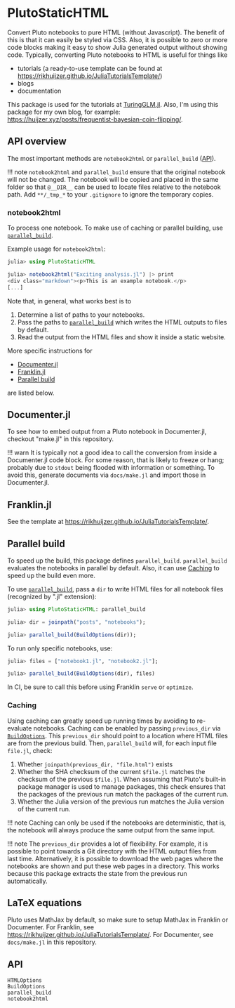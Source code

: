 # PlutoStaticHTML

Convert Pluto notebooks to pure HTML (without Javascript).
The benefit of this is that it can easily be styled via CSS.
Also, it is possible to zero or more code blocks making it easy to show Julia generated output without showing code.
Typically, converting Pluto notebooks to HTML is useful for things like

- tutorials (a ready-to-use template can be found at <https://rikhuijzer.github.io/JuliaTutorialsTemplate/>)
- blogs
- documentation

This package is used for the tutorials at [TuringGLM.jl](https://turinglang.github.io/TuringGLM.jl/dev/tutorials/linear_regression/).
Also, I'm using this package for my own blog, for example: <https://huijzer.xyz/posts/frequentist-bayesian-coin-flipping/>.

## API overview

The most important methods are `notebook2html` or `parallel_build` ([API](@ref)).

!!! note
    `notebook2html` and `parallel_build` ensure that the original notebook will not be changed.
    The notebook will be copied and placed in the same folder so that `@__DIR__` can be used to locate files relative to the notebook path.
    Add `**/_tmp_*` to your `.gitignore` to ignore the temporary copies.

### notebook2html

To process one notebook.
To make use of caching or parallel building, use [`parallel_build`](@ref).

Example usage for `notebook2html`:

```julia
julia> using PlutoStaticHTML

julia> notebook2html("Exciting analysis.jl") |> print
<div class="markdown"><p>This is an example notebook.</p>
[...]
```

Note that, in general, what works best is to

1. Determine a list of paths to your notebooks.
1. Pass the paths to  [`parallel_build`](@ref) which writes the HTML outputs to files by default.
1. Read the output from the HTML files and show it inside a static website.

More specific instructions for

- [Documenter.jl](@ref)
- [Franklin.jl](@ref)
- [Parallel build](@ref)

are listed below.

## Documenter.jl

To see how to embed output from a Pluto notebook in Documenter.jl, checkout "make.jl" in this repository.

!!! warn
    It is typically not a good idea to call the conversion from inside a Documenter.jl code block.
    For some reason, that is likely to freeze or hang; probably due to `stdout` being flooded with information or something.
    To avoid this, generate documents via `docs/make.jl` and import those in Documenter.jl.

## Franklin.jl

See the template at <https://rikhuijzer.github.io/JuliaTutorialsTemplate/>.

## Parallel build

To speed up the build, this package defines `parallel_build`.
`parallel_build` evaluates the notebooks in parallel by default.
Also, it can use [Caching](@ref) to speed up the build even more.

To use [`parallel_build`](@ref), pass a `dir` to write HTML files for all notebook files (recognized by ".jl" extension):

```julia
julia> using PlutoStaticHTML: parallel_build

julia> dir = joinpath("posts", "notebooks");

julia> parallel_build(BuildOptions(dir));

```

To run only specific notebooks, use:

```julia
julia> files = ["notebook1.jl", "notebook2.jl"];

julia> parallel_build(BuildOptions(dir), files)
```

In CI, be sure to call this before using Franklin `serve` or `optimize`.

### Caching

Using caching can greatly speed up running times by avoiding to re-evaluate notebooks.
Caching can be enabled by passing `previous_dir` via [`BuildOptions`](@ref).
This `previous_dir` should point to a location where HTML files are from the previous build.
Then, `parallel_build` will, for each input file `file.jl`, check:

1. Whether `joinpath(previous_dir, "file.html")` exists
2. Whether the SHA checksum of the current `$file.jl` matches the checksum of the previous `$file.jl`.
    When assuming that Pluto's built-in package manager is used to manage packages, this check ensures that the packages of the previous run match the packages of the current run.
3. Whether the Julia version of the previous run matches the Julia version of the current run.

!!! note
    Caching can only be used if the notebooks are deterministic, that is, the notebook will always produce the same output from the same input.

!!! note
    The `previous_dir` provides a lot of flexibility.
    For example, it is possible to point towards a Git directory with the HTML output files from last time.
    Alternatively, it is possible to download the web pages where the notebooks are shown and put these web pages in a directory.
    This works because this package extracts the state from the previous run automatically.

## LaTeX equations

Pluto uses MathJax by default, so make sure to setup MathJax in Franklin or Documenter.
For Franklin, see <https://rikhuijzer.github.io/JuliaTutorialsTemplate/>.
For Documenter, see `docs/make.jl` in this repository.

## API

```@docs
HTMLOptions
BuildOptions
parallel_build
notebook2html
```
